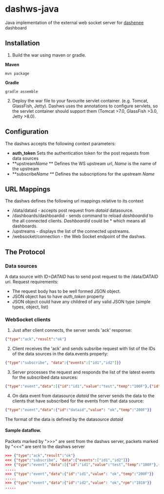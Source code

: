 # dashws-java
Java implementation of the external web socket server for [dashenee](https://github.com/kneradovsky/dashenee) dashboard

## Installation
1. Build the war using maven or gradle.

**Maven**
```
mvn package
```

**Gradle**
```
gradle assemble
```

2. Deploy the war file to your favourite servlet container. (e.g. Tomcat, GlassFish, Jetty). Dashws uses the annotations to configure servlets, so the servlet container should support them (Tomcat >7.0, GlassFish >3.0, Jetty >8.0).

## Configuration
The dashws accepts the following context parameters:

- **auth_token** Sets the authentication token for the post requests from data sources
- **upstream*Name* ** Defines the WS upstream url, *Name* is the name of the upstream
- **subscribe*Name* ** Defines the subscriptions for the upstream *Name* 

## URL Mappings
The dashws defines the following url mappings relative to its context
- /data/dataid - accepts post request from *dataid* datasource.
- /dashboards/dashboardid - sends command to reload *dashboardid* to the all connected clients. *Dashboardid* could be * which means all dashboards. 
- /upstreams - displays the list of the connected upstreams.
- /websocket/connection - the Web Socket endpoint of the dashws. 

## The Protocol

### Data sources
A data source with ID=*DATAID* has to send post request to the /data/DATAID uri. 
Request requirements: 

- The request body has to be well formed JSON object. 
- JSON object has to have *auth_token* property
- JSON object could have any childred of any valid JSON type (simple types, object, list)   

### WebSocket clients 

1. Just after client connects,  the server sends 'ack' response:
```JSON
{"type":"ack","result":"ok"}
```

2. Client receives the 'ack' and sends subsribe request with list of the IDs of the data sources in the data.events property: 
```JSON
{"type":"subscribe", "data":{"events":["id1","id2"]}}
```

3. Server processes the request and responds the list of the latest events for the subscribed data sources:
```JSON
{"type":"event","data":[{"id":"id1","value":"test","temp":"100F"},{"id":"id2","value":"shutdown","rpm":"0"}]}
```

4. On data event from datasource *dataid* the server sends the data to the clients that have subscribed for the events from that data source:
```JSON
{"type":"event","data":{"id":"dataid","value": "ok","temp":"200F"}}
```
The format of the data is defined by the datasource *dataid*


#### Sample dataflow.
Packets marked by ">>>" are sent from the dashws server, packets marked by "<<<" are sent to the dashws server
```JSON
>>> {"type":"ack","result":"ok"}
<<< {"type":"subscribe", "data":{"events":["id1","id2"]}}
>>> {"type":"event","data":[{"id":"id1","value":"test","temp":"100F"},{"id":"id2","value":"shutdown","rpm":"0"}]}
.....
>>> {"type":"event","data":{"id":"id1","value": "ok","temp":"200F"}}
.....
>>> {"type":"event","data":{"id":"id2","value": "ok","rpm":"1010"}}
.....
```

